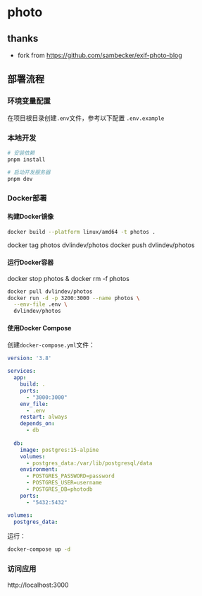# photo

## thanks
- fork from https://github.com/sambecker/exif-photo-blog

## 部署流程

### 环境变量配置

在项目根目录创建`.env`文件，参考以下配置 `.env.example`


### 本地开发

```bash
# 安装依赖
pnpm install

# 启动开发服务器
pnpm dev
```

### Docker部署

#### 构建Docker镜像

```bash
docker build --platform linux/amd64 -t photos .
```

docker tag photos dvlindev/photos
docker push dvlindev/photos

#### 运行Docker容器

docker stop photos & docker rm -f photos
```bash
docker pull dvlindev/photos
docker run -d -p 3200:3000 --name photos \
  --env-file .env \
  dvlindev/photos
```

#### 使用Docker Compose

创建`docker-compose.yml`文件：

```yaml
version: '3.8'

services:
  app:
    build: .
    ports:
      - "3000:3000"
    env_file:
      - .env
    restart: always
    depends_on:
      - db
  
  db:
    image: postgres:15-alpine
    volumes:
      - postgres_data:/var/lib/postgresql/data
    environment:
      - POSTGRES_PASSWORD=password
      - POSTGRES_USER=username
      - POSTGRES_DB=photodb
    ports:
      - "5432:5432"

volumes:
  postgres_data:
```

运行：

```bash
docker-compose up -d
```

### 访问应用

http://localhost:3000
